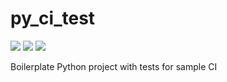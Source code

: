 # py_ci_test
![](https://img.shields.io/jenkins/build?jobUrl=https%3A%2F%2Fci.chenco.dev%2Fjenkins%2Fjob%2Fpy_ci_test%2Fjob%2Fmaster%2F)
![](https://img.shields.io/github/last-commit/HerrCraziDev/py_ci_test)
![](https://img.shields.io/jenkins/tests?compact_message&jobUrl=https%3A%2F%2Fci.chenco.dev%2Fjenkins%2Fjob%2Fpy_ci_test%2Fjob%2Fmaster%2F)

Boilerplate Python project with tests for sample CI
